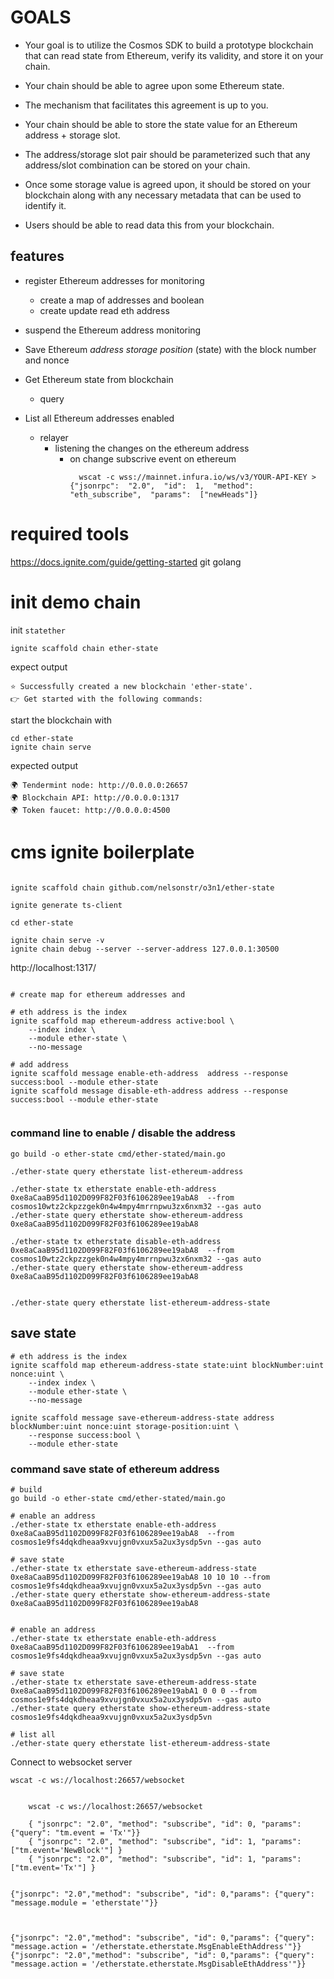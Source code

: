# GOALS
* Your goal is to utilize the Cosmos SDK to build a prototype blockchain that can read state from Ethereum, 
verify its validity, and store it on your chain.

* Your chain should be able to agree upon some Ethereum state.

* The mechanism that facilitates this agreement is up to you.

* Your chain should be able to store the state value for an Ethereum address  + storage slot.

* The address/storage slot pair should be parameterized such that any address/slot 
combination can be stored on your chain.

* Once some storage value is agreed upon,
it should be stored on your blockchain along with any necessary metadata that can be used to identify it.

* Users should be able to read data this from your blockchain.





## features

* register Ethereum addresses for monitoring
  * create a map of addresses and boolean
  * create update read eth address

* suspend the Ethereum address monitoring

* Save Ethereum *address storage position* (state) with the block number and nonce

* Get Ethereum state from blockchain
  * query 

* List all Ethereum addresses enabled

  * relayer
    * listening the changes on the ethereum address 
      * on change subscrive event on ethereum 
        ```shell
          wscat -c wss://mainnet.infura.io/ws/v3/YOUR-API-KEY > {"jsonrpc":  "2.0",  "id":  1,  "method":  "eth_subscribe",  "params":  ["newHeads"]}
        ```


# required tools
https://docs.ignite.com/guide/getting-started
git
golang

# init demo chain

init `statether`
```shell
ignite scaffold chain ether-state
```
expect output
```shell
⭐️ Successfully created a new blockchain 'ether-state'.
👉 Get started with the following commands:

```

start the blockchain with
```shell
cd ether-state
ignite chain serve

```

expected output
```shell
🌍 Tendermint node: http://0.0.0.0:26657
🌍 Blockchain API: http://0.0.0.0:1317
🌍 Token faucet: http://0.0.0.0:4500
```


# cms ignite boilerplate

```shell

ignite scaffold chain github.com/nelsonstr/o3n1/ether-state 

ignite generate ts-client

cd ether-state

ignite chain serve -v
ignite chain debug --server --server-address 127.0.0.1:30500

```

http://localhost:1317/

```shell

# create map for ethereum addresses and 

# eth address is the index
ignite scaffold map ethereum-address active:bool \
    --index index \
    --module ether-state \
    --no-message

# add address
ignite scaffold message enable-eth-address  address --response success:bool --module ether-state
ignite scaffold message disable-eth-address address --response success:bool --module ether-state


```

### command line to enable / disable the address
```shell
go build -o ether-state cmd/ether-stated/main.go

./ether-state query etherstate list-ethereum-address

./ether-state tx etherstate enable-eth-address 0xe8aCaaB95d1102D099F82F03f6106289ee19abA8  --from cosmos10wtz2ckpzzgek0n4w4mpy4mrrnpwu3zx6nxm32 --gas auto  
./ether-state query etherstate show-ethereum-address  0xe8aCaaB95d1102D099F82F03f6106289ee19abA8

./ether-state tx etherstate disable-eth-address 0xe8aCaaB95d1102D099F82F03f6106289ee19abA8  --from cosmos10wtz2ckpzzgek0n4w4mpy4mrrnpwu3zx6nxm32 --gas auto  
./ether-state query etherstate show-ethereum-address  0xe8aCaaB95d1102D099F82F03f6106289ee19abA8


./ether-state query etherstate list-ethereum-address-state

```

## save state

```shell
# eth address is the index
ignite scaffold map ethereum-address-state state:uint blockNumber:uint nonce:uint \
    --index index \
    --module ether-state \
    --no-message

ignite scaffold message save-ethereum-address-state address blockNumber:uint nonce:uint storage-position:uint \
    --response success:bool \
    --module ether-state

```

### command save state of ethereum address
```shell
# build
go build -o ether-state cmd/ether-stated/main.go

# enable an address
./ether-state tx etherstate enable-eth-address 0xe8aCaaB95d1102D099F82F03f6106289ee19abA8  --from cosmos1e9fs4dqkdheaa9xvujgn0vxux5a2ux3ysdp5vn --gas auto  

# save state
./ether-state tx etherstate save-ethereum-address-state  0xe8aCaaB95d1102D099F82F03f6106289ee19abA8 10 10 10 --from cosmos1e9fs4dqkdheaa9xvujgn0vxux5a2ux3ysdp5vn --gas auto
./ether-state query etherstate show-ethereum-address-state  0xe8aCaaB95d1102D099F82F03f6106289ee19abA8


# enable an address
./ether-state tx etherstate enable-eth-address 0xe8aCaaB95d1102D099F82F03f6106289ee19abA1  --from cosmos1e9fs4dqkdheaa9xvujgn0vxux5a2ux3ysdp5vn --gas auto  

# save state
./ether-state tx etherstate save-ethereum-address-state  0xe8aCaaB95d1102D099F82F03f6106289ee19abA1 0 0 0 --from cosmos1e9fs4dqkdheaa9xvujgn0vxux5a2ux3ysdp5vn --gas auto
./ether-state query etherstate show-ethereum-address-state  cosmos1e9fs4dqkdheaa9xvujgn0vxux5a2ux3ysdp5vn

# list all 
./ether-state query etherstate list-ethereum-address-state

```

Connect to websocket server   
```shell
wscat -c ws://localhost:26657/websocket


	wscat -c ws://localhost:26657/websocket 
	
	{ "jsonrpc": "2.0", "method": "subscribe", "id": 0, "params": {"query": "tm.event = 'Tx'"}}
	{ "jsonrpc": "2.0", "method": "subscribe", "id": 1, "params": ["tm.event='NewBlock'"] }
	{ "jsonrpc": "2.0", "method": "subscribe", "id": 1, "params": ["tm.event='Tx'"] }
 
 
{"jsonrpc": "2.0","method": "subscribe", "id": 0,"params": {"query": "message.module = 'etherstate'"}}
 


{"jsonrpc": "2.0","method": "subscribe", "id": 0,"params": {"query": "message.action = '/etherstate.etherstate.MsgEnableEthAddress'"}}
{"jsonrpc": "2.0","method": "subscribe", "id": 0,"params": {"query": "message.action = '/etherstate.etherstate.MsgDisableEthAddress'"}}
 
```